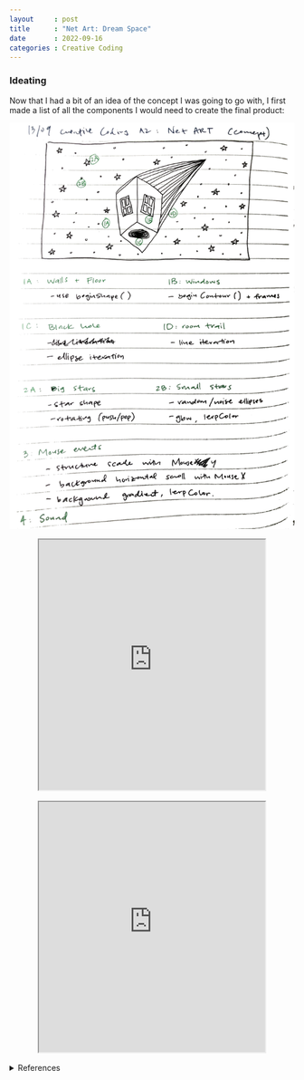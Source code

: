 ```yaml
---
layout     : post
title      : "Net Art: Dream Space"
date       : 2022-09-16
categories : Creative Coding
---
```


### Ideating
Now that I had a bit of an idea of the concept I was going to go with, I first made a list of all the components I would need to create the final product:

<img src="/images/components.jpeg" style="display: block; margin: 0 auto; width:200"/>

 
 <br>

<iframe width=400 height=442 style="display: block; margin: 0 auto" src="https://editor.p5js.org/elishafitri/full/j1TtUhdav"></iframe>

<br> 

<iframe width=400 height=442 style="display: block; margin: 0 auto" src="https://editor.p5js.org/elishafitri/full/zPbtaBfSN"></iframe>

<br>
  


<details>
  <summary>References</summary>
  
  1. dmkldlkadad

  ```
</details>

<br> <br> <br>

  [Back to home](https://elishafitri.github.io/)
  

